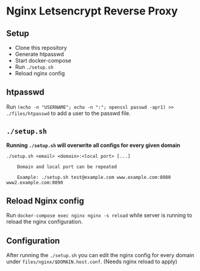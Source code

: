 # Nginx Letsencrypt Reverse Proxy

## Setup

- Clone this repository
- Generate htpasswd
- Start docker-compose
- Run `./setup.sh`
- Reload nginx config

## htpasswd

Run `(echo -n "USERNAME"; echo -n ":"; openssl passwd -apr1) >> ./files/htpasswd` to add a user to the passwd file.

## `./setup.sh`

**Running `./setup.sh` will overwrite all configs for every given domain**

```
./setup.sh <email> <domain>:<local port> [...]

    Domain and local port can be repeated

    Example: ./setup.sh test@example.com www.example.com:8080 www2.example.com:8090
```

## Reload Nginx config

Run `docker-compose exec nginx nginx -s reload` while server is running to reload the nginx configuration.

## Configuration

After running the `./setup.sh` you can edit the nginx config for every domain under `files/nginx/$DOMAIN.host.conf`. (Needs nginx reload to apply)

